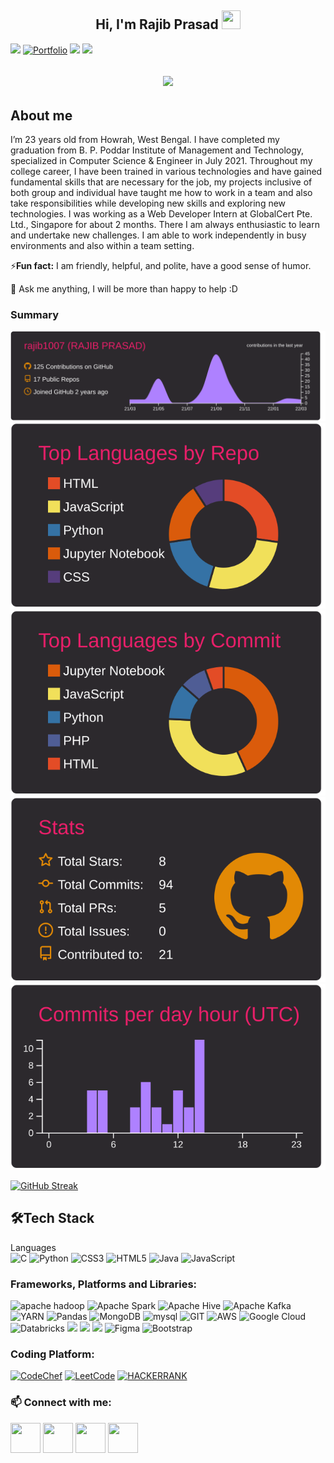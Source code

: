 <h2 align="center">Hi, I'm Rajib Prasad  <img src="https://user-images.githubusercontent.com/39955420/147578264-bae0526c-028a-49d2-8af8-d08bb4edbd2a.gif" height="30" width="30"></h2>

[![](https://img.shields.io/badge/LinkedIn-0077B5?style=for-the-badge&logo=linkedin&logoColor=white)](https://www.linkedin.com/in/rajib-prasad/)
[![Portfolio](https://img.shields.io/badge/Portfolio-%23000000.svg?style=for-the-badge&logo=firefox&logoColor=#FF7139)](https://drive.google.com/file/d/1ZKJzp7rwooijw3QwJZkPabiGNqd3ZASk/view?usp=sharing)
[![](https://img.shields.io/badge/Twitter-1DA1F2?style=for-the-badge&logo=twitter&logoColor=white)](https://twitter.com/rajibprasad007)
[![](https://img.shields.io/badge/Instagram-E4405F?style=for-the-badge&logo=instagram&logoColor=white)](https://www.instagram.com/mr_rajibprasad/)


<h2 align="center"><img src="https://user-images.githubusercontent.com/63140467/147845957-a7954747-ae04-462c-99d9-d47c0021753e.gif"></h2>


<h2>About me</h2>
I’m 23 years old from Howrah, West Bengal. I have completed my graduation from B. P. Poddar Institute of Management and Technology, specialized in Computer Science & Engineer in July 2021. Throughout my college career, I have been trained in various technologies and have gained fundamental skills that are necessary for the job, my projects inclusive of both group and individual have taught me how to work in a team and also take responsibilities while developing new skills and exploring new technologies. I was working as a Web Developer Intern at GlobalCert Pte. Ltd., Singapore for about 2 months. There I am always enthusiastic to learn and undertake new challenges. I am able to work independently in busy environments and also within a team setting.  

<br>

⚡<b>Fun fact:</b> I am friendly, helpful, and polite, have a good sense of humor.

💬 Ask me anything, I will be more than happy to help :D

<h3>Summary</h3>


[![](https://raw.githubusercontent.com/rajib1007/rajib1007/master/profile-summary-card-output/monokai/0-profile-details.svg)](https://github.com/vn7n24fzkq/github-profile-summary-cards)
[![](https://raw.githubusercontent.com/rajib1007/rajib1007/master/profile-summary-card-output/monokai/1-repos-per-language.svg)](https://github.com/vn7n24fzkq/github-profile-summary-cards) [![](https://raw.githubusercontent.com/rajib1007/rajib1007/master/profile-summary-card-output/monokai/2-most-commit-language.svg)](https://github.com/vn7n24fzkq/github-profile-summary-cards)
[![](https://raw.githubusercontent.com/rajib1007/rajib1007/master/profile-summary-card-output/monokai/3-stats.svg)](https://github.com/vn7n24fzkq/github-profile-summary-cards) [![](https://raw.githubusercontent.com/rajib1007/rajib1007/master/profile-summary-card-output/monokai/4-productive-time.svg)](https://github.com/vn7n24fzkq/github-profile-summary-cards)



[![GitHub Streak](https://github-readme-streak-stats.herokuapp.com/?user=rajib1007&theme=dark&ring=FFB19A&hide_border=true&currStreakNum=F6A085&fire=F6A085&currStreakLabel=F6A085)](https://git.io/streak-stats)

<h2>🛠Tech Stack</h2>

Languages  
![C](https://img.shields.io/badge/c-%2300599C.svg?style=for-the-badge&logo=c&logoColor=white)
![Python](https://img.shields.io/badge/python-3670A0?style=for-the-badge&logo=python&logoColor=ffdd54)
![CSS3](https://img.shields.io/badge/css3-%231572B6.svg?style=for-the-badge&logo=css3&logoColor=white)
![HTML5](https://img.shields.io/badge/html5-%23E34F26.svg?style=for-the-badge&logo=html5&logoColor=white)
![Java](https://img.shields.io/badge/java-%23ED8B00.svg?style=for-the-badge&logo=java&logoColor=white)
![JavaScript](https://img.shields.io/badge/javascript-%23323330.svg?style=for-the-badge&logo=javascript&logoColor=%23F7DF1E)


<h3>Frameworks, Platforms and Libraries:</h3>


![apache hadoop](https://user-images.githubusercontent.com/63140467/147852864-1a008502-31bb-4829-af6d-55521c917a7e.png)
![Apache Spark]()
![Apache Hive](https://a11ybadges.com/badge?logo=apachehive)
![Apache Kafka](https://a11ybadges.com/badge?logo=apachekafka)
![YARN](https://img.shields.io/badge/Yarn-2C8EBB?style=for-the-badge&logo=yarn&logoColor=white)
![Pandas](https://img.shields.io/badge/pandas-%23150458.svg?style=for-the-badge&logo=pandas&logoColor=white)
![MongoDB](https://img.shields.io/badge/MongoDB-4EA94B?style=for-the-badge&logo=mongodb&logoColor=white)
![mysql](https://img.shields.io/badge/MySQL-005C84?style=for-the-badge&logo=mysql&logoColor=white)
![GIT](https://img.shields.io/badge/GIT-E44C30?style=for-the-badge&logo=git&logoColor=white)
![AWS](https://img.shields.io/badge/AWS-%23FF9900.svg?style=for-the-badge&logo=amazon-aws&logoColor=white)
![Google Cloud](https://img.shields.io/badge/GoogleCloud-%234285F4.svg?style=for-the-badge&logo=google-cloud&logoColor=white)
![Databricks](https://img.shields.io/badge/Google_chrome-4285F4?style=for-the-badge&logo=Google-chrome&logoColor=white)
![](https://img.shields.io/badge/Windows-0078D6?style=for-the-badge&logo=windows&logoColor=white)
![](https://img.shields.io/badge/Linux-FCC624?style=for-the-badge&logo=linux&logoColor=black)
![](https://img.shields.io/badge/Ubuntu-E95420?style=for-the-badge&logo=ubuntu&logoColor=white)
![Figma](https://img.shields.io/badge/Figma-F24E1E?style=for-the-badge&logo=figma&logoColor=white)
![Bootstrap](https://img.shields.io/badge/Bootstrap-563D7C?style=for-the-badge&logo=bootstrap&logoColor=white)


<h3>Coding Platform: </h3>

[![CodeChef](https://img.shields.io/badge/CodeChef-%23964B00.svg?style=for-the-badge&logo=CodeChef&logoColor=white)](https://www.codechef.com/users/rajib1007)
[![LeetCode](https://img.shields.io/badge/LeetCode-000000?style=for-the-badge&logo=LeetCode&logoColor=#d16c06)](https://leetcode.com/Rajib_1007/)
[![HACKERRANK](https://img.shields.io/badge/-Hackerrank-2EC866?style=for-the-badge&logo=HackerRank&logoColor=white)](https://www.hackerrank.com/rajibprasad1007)

<h3> 📫 Connect with me: </h3>

[<img src="https://user-images.githubusercontent.com/39955420/147572655-e5feabb1-2a36-467c-9906-1fc66d606b41.png" height="48" width="48">](https://www.linkedin.com/in/rajib-prasad/) 
[<img src="https://user-images.githubusercontent.com/39955420/147606108-506d542b-a344-43d3-a4a3-aadd775f5c0b.png" height="48" width="48">](https://resume-rajibprasad.netlify.app/)
[<img src="https://user-images.githubusercontent.com/39955420/147611479-36ad6cd0-3b53-4d46-8035-0bd940e01a57.png" height="48" width="48">](mailto:rajibprasad1007@gmail.com)
[<img src="https://user-images.githubusercontent.com/39955420/147572858-093e11d5-c974-43de-9795-f328d4cda097.png" height="48" width="48">](https://www.instagram.com/librajib7/)




